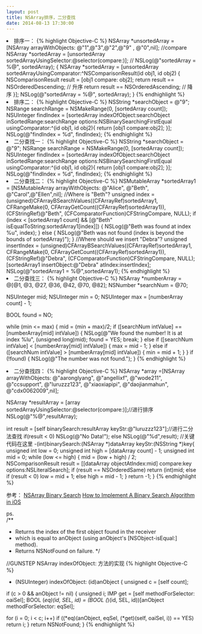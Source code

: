 ```yaml
---
layout: post
title: NSArray排序，二分查找
date: 2014-08-13 17:30:00
---
```


<li>排序一：
{% highlight Objective-C %}
NSArray *unsortedArray = [NSArray arrayWithObjects: @"1",@"3",@"2",@"9" , @"0",nil];
    //compare
NSArray *sortedArray = [unsortedArray sortedArrayUsingSelector:@selector(compare:)];
//    NSLog(@"sortedArray = %@", sortedArray);
{
    NSArray *sortedArray = [unsortedArray sortedArrayUsingComparator:^NSComparisonResult(id obj1, id obj2) {
        NSComparisonResult result = [obj1 compare: obj2];
        return result == NSOrderedDescending; // 升序
        return result == NSOrderedAscending;  // 降序
    }];
    NSLog(@"sortedArray = %@", sortedArray);
}
{% endhighlight %}

<li>排序二：
{% highlight Objective-C %}
NSString *searchObject = @"9";
NSRange searchRange = NSMakeRange(0, [sortedArray count]);
NSUInteger findIndex = [sortedArray indexOfObject:searchObject
                                    inSortedRange:searchRange
                                          options:NSBinarySearchingFirstEqual
                                  usingComparator:^(id obj1, id obj2){
                            return [obj1 compare:obj2];
                        }];
NSLog(@"findIndex = %d", findIndex);
{% endhighlight %}

<li>二分查找一：
{% highlight Objective-C %}
NSString *searchObject = @"9";
NSRange searchRange = NSMakeRange(0, [sortedArray count]);
NSUInteger findIndex = [sortedArray indexOfObject:searchObject
                                    inSortedRange:searchRange
                                          options:NSBinarySearchingFirstEqual
                                  usingComparator:^(id obj1, id obj2){
                            return [obj1 compare:obj2];
                        }];
NSLog(@"findIndex = %d", findIndex);
{% endhighlight %}

<li>二分查找二：
{% highlight Objective-C %}
NSMutableArray *sortedArray1 = [NSMutableArray arrayWithObjects: @"Alice", @"Beth", @"Carol",@"Ellen",nil];
//Where is "Beth"?
unsigned index = (unsigned)CFArrayBSearchValues((CFArrayRef)sortedArray1,
                                                CFRangeMake(0, CFArrayGetCount((CFArrayRef)sortedArray1)),
                                                (CFStringRef)@"Beth",
                                                (CFComparatorFunction)CFStringCompare,
                                                NULL);
if (index < [sortedArray1 count] && [@"Beth" isEqualToString:sortedArray1[index]])
{
    NSLog(@"Beth was found at index %u", index);
} else {
    NSLog(@"Beth was not found (index is beyond the bounds of sortedArray)");
}
//Where should we insert "Debra"?
unsigned insertIndex = (unsigned)CFArrayBSearchValues((CFArrayRef)sortedArray1,
                                                      CFRangeMake(0, CFArrayGetCount((CFArrayRef)sortedArray1)),
                                                      (CFStringRef)@"Debra",
                                                      (CFComparatorFunction)CFStringCompare,
                                                      NULL);
[sortedArray1 insertObject:@"Debra" atIndex:insertIndex];
NSLog(@"sortedArray1 = %@",sortedArray1);
{% endhighlight %}

<li>二分查找三：
{% highlight Objective-C %}
NSArray *numberArray = @[@1, @3, @27, @36, @42, @70, @82];
NSNumber *searchNum = @70;

NSUInteger mid;
NSUInteger min = 0;
NSUInteger max = [numberArray count] - 1;

BOOL found = NO;

while (min <= max) {
    mid = (min + max)/2;
    if ([searchNum intValue] == [numberArray[mid] intValue]) {
        NSLog(@"We found the number! It is at index %lu", (unsigned long)mid);
        found = YES;
        break;
    } else if ([searchNum intValue] < [numberArray[mid] intValue]) {
        max = mid - 1;
    } else if ([searchNum intValue] > [numberArray[mid] intValue]) {
        min = mid + 1;
    }
}
if (!found) {
    NSLog(@"The number was not found.");
}
{% endhighlight %}

<li>二分查找四：
{% highlight Objective-C %}
NSArray *array =[NSArray arrayWithObjects:
                 @"aaronglyang",
                 @"angellixf",
                 @"wode211",
                 @"ccsupport",
                 @"luruzzz123",
                 @"xiaoxiapipi",
                 @"daojianmahun",
                 @"cdx0062009",nil];

NSArray *resultArray = [array sortedArrayUsingSelector:@selector(compare:)];//进行排序
NSLog(@"%@",resultArray);

int result = [self binarySearch:resultArray keyStr:@"luruzzz123"];//进行二分法查找
if(result < 0)
    NSLog(@"No Data!");
else
    NSLog(@"%d",result);
//关键代码在这里
-(int)binarySearch:(NSArray *)dataArray keyStr:(NSString *)key{
    unsigned int low = 0;
    unsigned int high = [dataArray count] - 1;
    unsigned int mid = 0;
    while (low <= high)
    {
        mid = (low + high) / 2;    
        NSComparisonResult result = [[dataArray objectAtIndex:mid] compare:key options:NSLiteralSearch];
        if (result == NSOrderedSame)
            return (int)mid;
        else if (result < 0)
            low = mid + 1;
        else
            high = mid - 1;
    }
    return -1;
}
{% endhighlight %}

参考：
<a href="http://oleb.net/blog/2013/07/nsarray-binary-search/" rel="external nofollow" target="_blank" class="muted">NSArray Binary Search</a>
<a href="http://www.getappninja.com/blog/implementing-a-binary-search-in-ios" rel="external nofollow" target="_blank" class="muted">How to Implement A Binary Search Algorithm in iOS</a>

ps.<br/>
/**
 * Returns the index of the first object found in the receiver
 * which is equal to anObject (using anObject's [NSObject-isEqual:] method).
 * Returns NSNotFound on failure.
 */

//GUNSTEP NSArray indexOfObject: 方法的实现
{% highlight Objective-C %}
- (NSUInteger) indexOfObject: (id)anObject
{
  unsigned	c = [self count];

if (c > 0 && anObject != nil)
{
  unsigned	i;
  IMP	get = [self methodForSelector: oaiSel];
  BOOL	(*eq)(id, SEL, id)
= (BOOL (*)(id, SEL, id))[anObject methodForSelector: eqSel];

  for (i = 0; i < c; i++)
if ((*eq)(anObject, eqSel, (*get)(self, oaiSel, i)) == YES)
  return i;
}
  return NSNotFound;
}
{% endhighlight %}